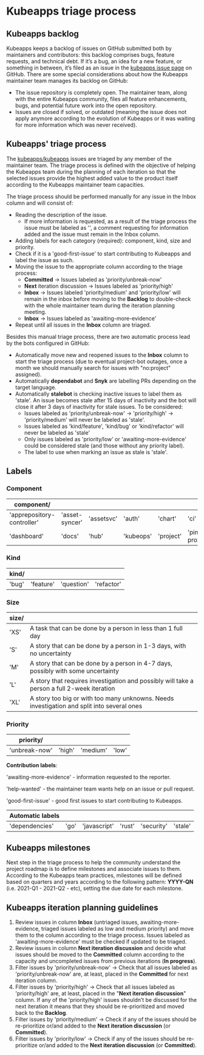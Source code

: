 # Kubeapps triage process

## Kubeapps backlog

Kubeapps keeps a backlog of issues on GitHub submitted both by maintainers and contributors: this backlog comprises bugs, feature requests, and technical debt. If it’s a bug, an idea for a new feature, or something in between, it’s filed as an issue in the [kubeapps issue page](https://github.com/vmware-tanzu/kubeapps/issues) on GitHub.
There are some special considerations about how the Kubeapps maintainer team manages its backlog on GitHub:

- The issue repository is completely open. The maintainer team, along with the entire Kubeapps community, files all feature enhancements, bugs, and potential future work into the open repository.
- Issues are closed if solved, or outdated (meaning the issue does not apply anymore according to the evolution of Kubeapps or it was waiting for more information which was never received).

## Kubeapps' triage process

The [kubeapps/kubeapps](https://github.com/vmware-tanzu/kubeapps) issues are triaged by any member of the maintainer team. The triage process is defined with the objective of helping the Kubeapps team during the planning of each iteration so that the selected issues provide the highest added value to the product itself according to the Kubeapps maintainer team capacities.

The triage process should be performed manually for any issue in the Inbox column and will consist of:

- Reading the description of the issue.
  - If more information is requested, as a result of the triage process the issue must be labeled as '<awaiting-more-evidence>', a comment requesting for information added and the issue must remain in the Inbox column.
- Adding labels for each category (required): component, kind, size and priority.
- Check if it is a 'good-first-issue' to start contributing to Kubeapps and label the issue as such.
- Moving the issue to the appropriate column according to the triage process:
  - **Committed** → Issues labeled as 'priority/unbreak-now'
  - **Next** iteration discussion → Issues labeled as 'priority/high'
  - **Inbox** → Issues labeled 'priority/medium' and 'priority/low' will remain in the inbox before moving to the **Backlog** to double-check with the whole maintainer team during the iteration planning meeting.
  - **Inbox** → Issues labeled as 'awaiting-more-evidence'
- Repeat until all issues in the **Inbox** column are triaged.

Besides this manual triage process, there are two automatic process lead by the bots configured in GitHub:

- Automatically move new and reopened issues to the **Inbox** column to start the triage process (due to eventual project-bot outages, once a month we should manually search for issues with "no:project" assigned).
- Automatically **dependabot** and **Snyk** are labelling PRs depending on the target language.
- Automatically **stalebot** is checking inactive issues to label them as 'stale'. An issue becomes stale after 15 days of inactivity and the bot will close it after 3 days of inactivity for stale issues. To be considered:
  - Issues labeled as 'priority/unbreak-now' → 'priority/high' → 'priority/medium' will never be labeled as 'stale'.
  - Issues labeled as 'kind/feature', 'kind/bug' or 'kind/refactor' will never be labeled as 'stale'
  - Only issues labeled as 'priority/low' or 'awaiting-more-evidence' could be considered stale (and those without any priority label).
  - The label to use when marking an issue as stale is 'stale'.

## Labels

### Component

| component/                 |                |            |           |           |                  |
| -------------------------- | -------------- | ---------- | --------- | --------- | ---------------- |
| 'apprepository-controller' | 'asset-syncer' | 'assetsvc' | 'auth'    | 'chart'   | 'ci'             |
| 'dashboard'                | 'docs'         | 'hub'      | 'kubeops' | 'project' | 'pinniped-proxy' |

### Kind

| kind/ |           |            |            |
| ----- | --------- | ---------- | ---------- |
| 'bug' | 'feature' | 'question' | 'refactor' |

### Size

| size/ |                                                                                             |
| ----- | ------------------------------------------------------------------------------------------- |
| 'XS'  | A task that can be done by a person in less than 1 full day                                 |
| 'S'   | A story that can be done by a person in 1-3 days, with no uncertainty                       |
| 'M'   | A story that can be done by a person in 4-7 days, possibly with some uncertainty            |
| 'L'   | A story that requires investigation and possibly will take a person a full 2-week iteration |
| 'XL'  | A story too big or with too many unknowns. Needs investigation and split into several ones  |

### Priority

| priority/     |        |          |       |
| ------------- | ------ | -------- | ----- |
| 'unbreak-now' | 'high' | 'medium' | 'low' |

**Contribution labels**:

'awaiting-more-evidence' - information requested to the reporter.

'help-wanted' - the maintainer team wants help on an issue or pull request.

'good-first-issue' - good first issues to start contributing to Kubeapps.

| Automatic labels |      |              |        |            |         |
| ---------------- | ---- | ------------ | ------ | ---------- | ------- |
| 'dependencies'   | 'go' | 'javascript' | 'rust' | 'security' | 'stale' |

## Kubeapps milestones

Next step in the triage process to help the community understand the project roadmap is to define milestones and associate issues to them.
According to the Kubeapps team practices, milestones will be defined based on quarters and years according to the following pattern: **YYYY-QN** (i.e. 2021-Q1 - 2021-Q2 - etc), setting the due date for each milestone.

## Kubeapps iteration planning guidelines

1. Review issues in column **Inbox** (untriaged issues, awaiting-more-evidence, triaged issues labeled as low and medium priority) and move them to the column according to the triage process. Issues labeled as 'awaiting-more-evidence' must be checked if updated to be triaged.
2. Review issues in column **Next iteration discussion** and decide what issues should be moved to the **Committed** column according to the capacity and uncompleted issues from previous iterations (**In progress**).
3. Filter issues by 'priority/unbreak-now' → Check that all issues labeled as 'priority/unbreak-now' are, at least, placed in the **Committed** for next iteration column.
4. Filter issues by 'priority/high' → Check that all issues labeled as 'priority/high' are, at least, placed in the "**Next iteration discussion**" column. If any of the 'priority/high' issues shouldn’t be discussed for the next iteration it means that they should be re-prioritized and moved back to the **Backlog**.
5. Filter issues by 'priority/medium' → Check if any of the issues should be re-prioritize or/and added to the **Next iteration discussion** (or **Committed**).
6. Filter issues by 'priority/low' → Check if any of the issues should be re-prioritize or/and added to the **Next iteration discussion** (or **Committed**).
